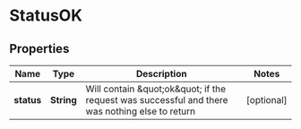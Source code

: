 

# StatusOK


## Properties

| Name | Type | Description | Notes |
|------------ | ------------- | ------------- | -------------|
|**status** | **String** | Will contain \&quot;ok\&quot; if the request was successful and there was nothing else to return |  [optional] |



